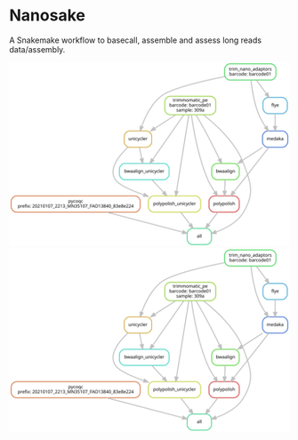# Nanosake
A Snakemake workflow to basecall, assemble and assess long reads data/assembly.

![Alt text](./dag.svg)
<img src="./dag.svg">

